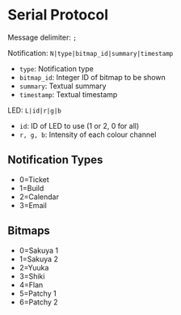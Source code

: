 Serial Protocol
===============

Message delimiter: ```;```

Notification: ```N|type|bitmap_id|summary|timestamp```
- ```type```: Notification type
- ```bitmap_id```: Integer ID of bitmap to be shown
- ```summary```: Textual summary
- ```timestamp```: Textual timestamp

LED: ```L|id|r|g|b```
- ```id```: ID of LED to use (1 or 2, 0 for all)
- ```r, g, b```: Intensity of each colour channel

Notification Types
------------------

- 0=Ticket
- 1=Build
- 2=Calendar
- 3=Email

Bitmaps
-------

- 0=Sakuya 1
- 1=Sakuya 2
- 2=Yuuka
- 3=Shiki
- 4=Flan
- 5=Patchy 1
- 6=Patchy 2
